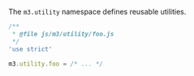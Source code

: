 The `m3.utility` namespace defines reusable utilities.

```js
/**
 * @file js/m3/utility/foo.js
 */
'use strict'

m3.utility.foo = /* ... */
```
